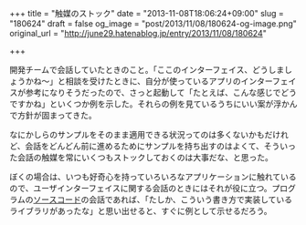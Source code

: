 +++
title = "触媒のストック"
date = "2013-11-08T18:06:24+09:00"
slug = "180624"
draft = false
og_image = "post/2013/11/08/180624-og-image.png"
original_url = "http://june29.hatenablog.jp/entry/2013/11/08/180624"

+++

<p>開発チームで会話していたときのこと。「ここのインターフェイス、どうしましょうかね〜」と相談を受けたときに、自分が使っているアプリのインターフェイスが参考になりそうだったので、さっと起動して「たとえば、こんな感じでどうですかね」といくつか例を示した。それらの例を見ているうちにいい案が浮かんで方針が固まってきた。</p>
<p>なにかしらのサンプルをそのまま適用できる状況ってのは多くないかもだけれど、会話をどんどん前に進めるためにサンプルを持ち出すのはよくて、そういった会話の触媒を常にいくつもストックしておくのは大事だな、と思った。</p>
<p>ぼくの場合は、いつも好奇心を持っていろいろなアプリケーションに触れているので、ユーザインターフェイスに関する会話のときにはそれが役に立つ。プログラムの<a class="keyword" href="http://d.hatena.ne.jp/keyword/%A5%BD%A1%BC%A5%B9%A5%B3%A1%BC%A5%C9">ソースコード</a>の会話であれば、「たしか、こういう書き方で実装しているライブラリがあったな」と思い出せると、すぐに例として示せるだろう。</p>
